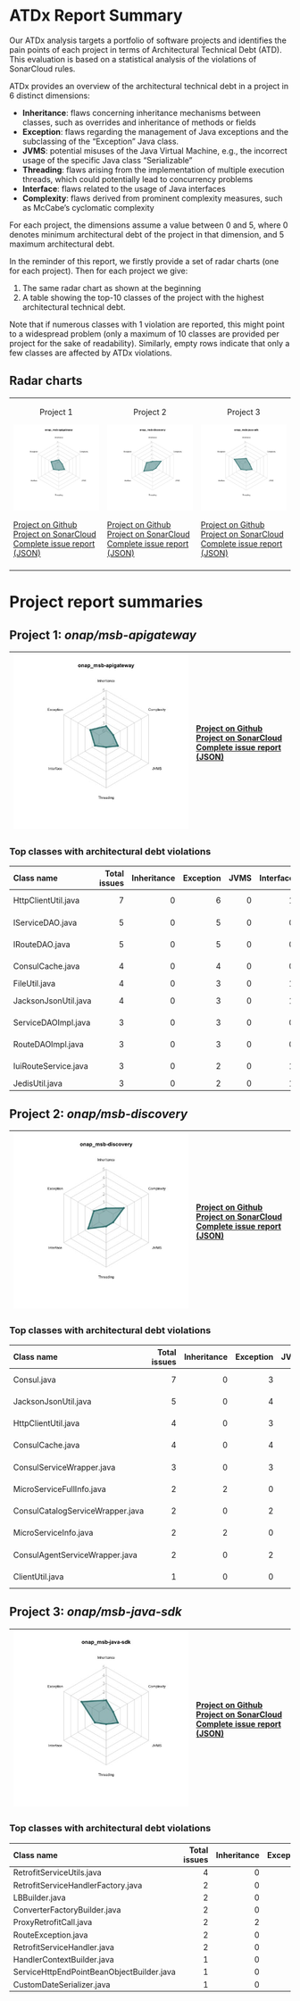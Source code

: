 # ATDx Report Summary
Our ATDx analysis targets a portfolio of software projects and identifies the pain points of each project in terms of Architectural Technical Debt (ATD). This evaluation is based on a statistical analysis of the violations of SonarCloud rules.

ATDx provides an overview of the architectural technical debt in a project  in 6 distinct dimensions:
* **Inheritance**: flaws concerning inheritance mechanisms between classes, such as overrides and inheritance of methods or fields
* **Exception**: flaws regarding the management of Java exceptions and the subclassing of the “Exception” Java class.
* **JVMS**: potential misuses of the Java Virtual Machine, e.g., the incorrect usage of the specific Java class “Serializable”
* **Threading**: flaws arising from the implementation of multiple execution threads, which could potentially lead to concurrency problems
* **Interface**: flaws related to the usage of Java interfaces
* **Complexity**: flaws derived from prominent complexity measures, such as McCabe’s cyclomatic complexity

For each project, the dimensions assume a value between 0 and 5, where 0 denotes minimum architectural debt of the project in that dimension, and 5 maximum architectural debt.

In the reminder of this report, we firstly provide a set of radar charts (one for each project). Then for each project we give:
1. The same radar chart as shown at the beginning
2. A table showing the top-10 classes of the project with the highest architectural technical debt.

Note that if numerous classes with 1 violation are reported, this might point to a widespread problem (only a maximum of 10 classes are provided per project for the sake of readability). Similarly, empty rows indicate that only a few classes are affected by ATDx violations.

## Radar charts
||||
|-|-|-|
|<p align="center">Project 1</p><img src="https://github.com/S2-group/ATDx_reports/blob/master/plots/onap_msb-apigateway.jpg"/> <p style="text-align:left">[Project on Github](https://github.com/onap/msb-apigateway) <br> [Project on SonarCloud ](https://sonarcloud.io/dashboard?id=onap_msb-apigateway) <br> [Complete issue report (JSON)](https://github.com/S2-group/ATDx_reports/blob/master/jsons/onap_msb-apigateway.json)</p>|<p align="center">Project 2</p><img src="https://github.com/S2-group/ATDx_reports/blob/master/plots/onap_msb-discovery.jpg"/> <p style="text-align:left">[Project on Github](https://github.com/onap/msb-discovery) <br> [Project on SonarCloud ](https://sonarcloud.io/dashboard?id=onap_msb-discovery) <br> [Complete issue report (JSON)](https://github.com/S2-group/ATDx_reports/blob/master/jsons/onap_msb-discovery.json)</p>|<p align="center">Project 3</p><img src="https://github.com/S2-group/ATDx_reports/blob/master/plots/onap_msb-java-sdk.jpg"/> <p style="text-align:left">[Project on Github](https://github.com/onap/msb-java-sdk) <br> [Project on SonarCloud ](https://sonarcloud.io/dashboard?id=onap_msb-java-sdk) <br> [Complete issue report (JSON)](https://github.com/S2-group/ATDx_reports/blob/master/jsons/onap_msb-java-sdk.json)</p>
 | |

# Project report summaries
## Project 1: _onap/msb-apigateway_
|<img src="https://github.com/S2-group/ATDx_reports/blob/master/plots/onap_msb-apigateway.jpg"/>|<p style="text-align:left">[Project on Github](https://github.com/onap/msb-apigateway) <br> [Project on SonarCloud ](https://sonarcloud.io/dashboard?id=onap_msb-apigateway) <br> [Complete issue report (JSON)](https://github.com/S2-group/ATDx_reports/blob/master/jsons/onap_msb-apigateway.json)</p>
|-|-|
### Top classes with architectural debt violations
| Class name           |   Total issues |   Inheritance |   Exception |   JVMS |   Interface |   Threading |   Complexity | Fully qualified class name                                                                                |
|:---------------------|---------------:|--------------:|------------:|-------:|------------:|------------:|-------------:|:----------------------------------------------------------------------------------------------------------|
| HttpClientUtil.java  |              7 |             0 |           6 |      0 |           1 |           0 |            0 | apiroute/apiroute-service/src/main/java/org/onap/msb/apiroute/wrapper/util/HttpClientUtil.java            |
| IServiceDAO.java     |              5 |             0 |           5 |      0 |           0 |           0 |            0 | apiroute/apiroute-service/src/main/java/org/onap/msb/apiroute/wrapper/dao/service/IServiceDAO.java        |
| IRouteDAO.java       |              5 |             0 |           5 |      0 |           0 |           0 |            0 | apiroute/apiroute-service/src/main/java/org/onap/msb/apiroute/wrapper/dao/route/IRouteDAO.java            |
| ConsulCache.java     |              4 |             0 |           4 |      0 |           0 |           0 |            0 | apiroute/apiroute-service/src/main/java/org/onap/msb/apiroute/wrapper/consulextend/cache/ConsulCache.java |
| FileUtil.java        |              4 |             0 |           3 |      0 |           1 |           0 |            0 | apiroute/apiroute-service/src/main/java/org/onap/msb/apiroute/wrapper/util/FileUtil.java                  |
| JacksonJsonUtil.java |              4 |             0 |           3 |      0 |           1 |           0 |            0 | apiroute/apiroute-service/src/main/java/org/onap/msb/apiroute/wrapper/util/JacksonJsonUtil.java           |
| ServiceDAOImpl.java  |              3 |             0 |           3 |      0 |           0 |           0 |            0 | apiroute/apiroute-service/src/main/java/org/onap/msb/apiroute/wrapper/dao/service/ServiceDAOImpl.java     |
| RouteDAOImpl.java    |              3 |             0 |           3 |      0 |           0 |           0 |            0 | apiroute/apiroute-service/src/main/java/org/onap/msb/apiroute/wrapper/dao/route/RouteDAOImpl.java         |
| IuiRouteService.java |              3 |             0 |           2 |      0 |           1 |           0 |            0 | apiroute/apiroute-service/src/main/java/org/onap/msb/apiroute/wrapper/service/IuiRouteService.java        |
| JedisUtil.java       |              3 |             0 |           2 |      0 |           1 |           0 |            0 | apiroute/apiroute-service/src/main/java/org/onap/msb/apiroute/wrapper/util/JedisUtil.java                 |

## Project 2: _onap/msb-discovery_
|<img src="https://github.com/S2-group/ATDx_reports/blob/master/plots/onap_msb-discovery.jpg"/>|<p style="text-align:left">[Project on Github](https://github.com/onap/msb-discovery) <br> [Project on SonarCloud ](https://sonarcloud.io/dashboard?id=onap_msb-discovery) <br> [Complete issue report (JSON)](https://github.com/S2-group/ATDx_reports/blob/master/jsons/onap_msb-discovery.json)</p>
|-|-|
### Top classes with architectural debt violations
| Class name                       |   Total issues |   Inheritance |   Exception |   JVMS |   Interface |   Threading |   Complexity | Fully qualified class name                                                                              |
|:---------------------------------|---------------:|--------------:|------------:|-------:|------------:|------------:|-------------:|:--------------------------------------------------------------------------------------------------------|
| Consul.java                      |              7 |             0 |           3 |      0 |           4 |           0 |            0 | sdclient/discovery-service/src/main/java/org/onap/msb/sdclient/wrapper/consul/Consul.java               |
| JacksonJsonUtil.java             |              5 |             0 |           4 |      0 |           1 |           0 |            0 | sdclient/discovery-service/src/main/java/org/onap/msb/sdclient/wrapper/util/JacksonJsonUtil.java        |
| HttpClientUtil.java              |              4 |             0 |           3 |      0 |           1 |           0 |            0 | sdclient/discovery-service/src/main/java/org/onap/msb/sdclient/wrapper/util/HttpClientUtil.java         |
| ConsulCache.java                 |              4 |             0 |           4 |      0 |           0 |           0 |            0 | sdclient/discovery-service/src/main/java/org/onap/msb/sdclient/wrapper/consul/cache/ConsulCache.java    |
| ConsulServiceWrapper.java        |              3 |             0 |           3 |      0 |           0 |           0 |            0 | sdclient/discovery-service/src/main/java/org/onap/msb/sdclient/wrapper/ConsulServiceWrapper.java        |
| MicroServiceFullInfo.java        |              2 |             2 |           0 |      0 |           0 |           0 |            0 | sdclient/discovery-service/src/main/java/org/onap/msb/sdclient/core/MicroServiceFullInfo.java           |
| ConsulCatalogServiceWrapper.java |              2 |             0 |           2 |      0 |           0 |           0 |            0 | sdclient/discovery-service/src/main/java/org/onap/msb/sdclient/wrapper/ConsulCatalogServiceWrapper.java |
| MicroServiceInfo.java            |              2 |             2 |           0 |      0 |           0 |           0 |            0 | sdclient/discovery-service/src/main/java/org/onap/msb/sdclient/core/MicroServiceInfo.java               |
| ConsulAgentServiceWrapper.java   |              2 |             0 |           2 |      0 |           0 |           0 |            0 | sdclient/discovery-service/src/main/java/org/onap/msb/sdclient/wrapper/ConsulAgentServiceWrapper.java   |
| ClientUtil.java                  |              1 |             0 |           0 |      0 |           1 |           0 |            0 | sdclient/discovery-service/src/main/java/org/onap/msb/sdclient/wrapper/consul/util/ClientUtil.java      |

## Project 3: _onap/msb-java-sdk_
|<img src="https://github.com/S2-group/ATDx_reports/blob/master/plots/onap_msb-java-sdk.jpg"/>|<p style="text-align:left">[Project on Github](https://github.com/onap/msb-java-sdk) <br> [Project on SonarCloud ](https://sonarcloud.io/dashboard?id=onap_msb-java-sdk) <br> [Complete issue report (JSON)](https://github.com/S2-group/ATDx_reports/blob/master/jsons/onap_msb-java-sdk.json)</p>
|-|-|
### Top classes with architectural debt violations
| Class name                                |   Total issues |   Inheritance |   Exception |   JVMS |   Interface |   Threading |   Complexity | Fully qualified class name                                                                       |
|:------------------------------------------|---------------:|--------------:|------------:|-------:|------------:|------------:|-------------:|:-------------------------------------------------------------------------------------------------|
| RetrofitServiceUtils.java                 |              4 |             0 |           3 |      0 |           1 |           0 |            0 | src/main/java/org/onap/msb/sdk/httpclient/RetrofitServiceUtils.java                              |
| RetrofitServiceHandlerFactory.java        |              2 |             0 |           2 |      0 |           0 |           0 |            0 | src/main/java/org/onap/msb/sdk/httpclient/handler/RetrofitServiceHandlerFactory.java             |
| LBBuilder.java                            |              2 |             0 |           2 |      0 |           0 |           0 |            0 | src/main/java/org/onap/msb/sdk/httpclient/handler/impl/LBBuilder.java                            |
| ConverterFactoryBuilder.java              |              2 |             0 |           2 |      0 |           0 |           0 |            0 | src/main/java/org/onap/msb/sdk/httpclient/handler/impl/ConverterFactoryBuilder.java              |
| ProxyRetrofitCall.java                    |              2 |             2 |           0 |      0 |           0 |           0 |            0 | src/main/java/org/onap/msb/sdk/httpclient/ProxyRetrofitCall.java                                 |
| RouteException.java                       |              2 |             0 |           2 |      0 |           0 |           0 |            0 | src/main/java/org/onap/msb/sdk/discovery/common/RouteException.java                              |
| RetrofitServiceHandler.java               |              2 |             0 |           2 |      0 |           0 |           0 |            0 | src/main/java/org/onap/msb/sdk/httpclient/handler/RetrofitServiceHandler.java                    |
| HandlerContextBuilder.java                |              1 |             0 |           1 |      0 |           0 |           0 |            0 | src/main/java/org/onap/msb/sdk/httpclient/handler/HandlerContextBuilder.java                     |
| ServiceHttpEndPointBeanObjectBuilder.java |              1 |             0 |           1 |      0 |           0 |           0 |            0 | src/main/java/org/onap/msb/sdk/httpclient/handler/impl/ServiceHttpEndPointBeanObjectBuilder.java |
| CustomDateSerializer.java                 |              1 |             0 |           1 |      0 |           0 |           0 |            0 | src/main/java/org/onap/msb/sdk/discovery/entity/CustomDateSerializer.java                        |


